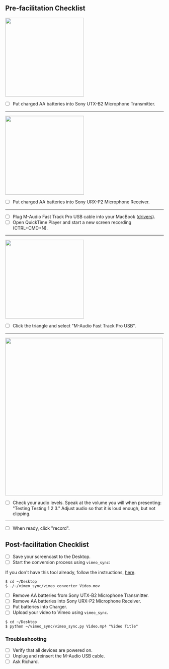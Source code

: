 ## Pre-facilitation Checklist

<img src="https://i.imgur.com/ymFNZU2.png" width="250">

- [ ] Put charged AA batteries into Sony UTX-B2 Microphone Transmitter.

***

<img src="https://i.imgur.com/VyD6GXK.png" width="250">

- [ ] Put charged AA batteries into Sony URX-P2 Microphone Receiver.

***

- [ ] Plug M-Audio Fast Track Pro USB cable into your MacBook ([drivers](http://avid.force.com/pkb/articles/en_US/Download/Fast-Track-Pro-Drivers)).
- [ ] Open QuickTime Player and start a new screen recording (CTRL+CMD+N).

***

<img src="https://i.imgur.com/x2fa4K6.png" width="250">

- [ ] Click the triangle and select "M-Audio Fast Track Pro USB".

***

<img src="https://i.imgur.com/J52oEvU.png" width="500">

- [ ] Check your audio levels. Speak at the volume you will when presenting: "Testing Testing 1 2 3." Adjust audio so that it is loud enough, but not clipping.

***

- [ ] When ready, click "record".

## Post-facilitation Checklist

- [ ] Save your screencast to the Desktop.
- [ ] Start the conversion process using `vimeo_sync`:

If you don't have this tool already, follow the instructions, [here](https://github.com/launchacademy/vimeo_sync).

```no-highlight
$ cd ~/Desktop
$ ./~/vimeo_sync/vimeo_converter Video.mov
```

- [ ] Remove AA batteries from Sony UTX-B2 Microphone Transmitter.
- [ ] Remove AA batteries into Sony URX-P2 Microphone Receiver.
- [ ] Put batteries into Charger.
- [ ] Upload your video to Vimeo using `vimeo_sync`.

```no-highlight
$ cd ~/Desktop
$ python ~/vimeo_sync/vimeo_sync.py Video.mp4 "Video Title"
```

### Troubleshooting

- [ ] Verify that all devices are powered on.
- [ ] Unplug and reinsert the M-Audio USB cable.
- [ ] Ask Richard.
